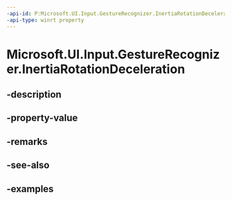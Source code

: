 ```yaml
---
-api-id: P:Microsoft.UI.Input.GestureRecognizer.InertiaRotationDeceleration
-api-type: winrt property
---
```


# Microsoft.UI.Input.GestureRecognizer.InertiaRotationDeceleration

<!--
public float InertiaRotationDeceleration { get; set; }
-->


## -description

## -property-value

## -remarks

## -see-also

## -examples


